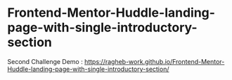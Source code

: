 # Frontend-Mentor-Huddle-landing-page-with-single-introductory-section
Second Challenge
Demo :
      https://ragheb-work.github.io/Frontend-Mentor-Huddle-landing-page-with-single-introductory-section/

